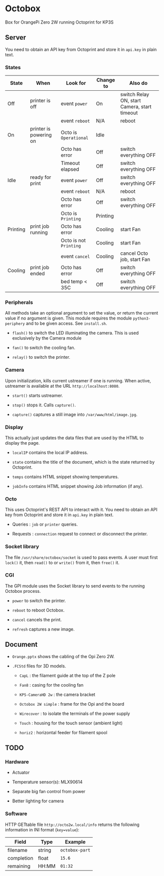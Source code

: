 # Octobox

Box for OrangePi Zero 2W running Octoprint for KP3S

## Server

You need to obtain an API key from Octoprint and store it in `api.key` in plain text.

### States

| State    | When                   | Look for               | Change to | Also do                                      |
|----------|------------------------|------------------------|-----------|----------------------------------------------|
| Off      | printer is off         | event `power`          | On        | switch Relay ON, start Camera, start timeout |
|          |                        | event `reboot`         | N/A       | reboot                                       |
| On       | printer is powering on | Octo is `Operational`  | Idle      |                                              |
|          |                        | Octo has error         | Off       | switch everything OFF                        |
|          |                        | Timeout elapsed        | Off       | switch everything OFF                        |
| Idle     | ready for print        | event `power`          | Off       | switch everything OFF                        |
|          |                        | event `reboot`         | N/A       | reboot                                       |
|          |                        | Octo has error         | Off       | switch everything OFF                        |
|          |                        | Octo is `Printing`     | Printing  |                                              |
| Printing | print job running      | Octo has error         | Cooling   | start Fan                                    |
|          |                        | Octo is not `Printing` | Cooling   | start Fan                                    |
|          |                        | event `cancel`         | Cooling   | cancel Octo job, start Fan                   |
| Cooling  | print job ended        | Octo has error         | Off       | switch everything OFF                        |
|          |                        | bed temp < 35C         | Off       | switch everything OFF                        |

### Peripherals

All methods take an optional argument to set the value,
or return the current value if no argument is given.
This module requires the module `python3-periphery`
and to be given access. See `install.sh`.

- `flash()` to switch the LED illuminating the camera.
This is used exclusively by the Camera module

- `fan()` to switch the cooling fan.

- `relay()` to switch the printer.

### Camera

Upon initialization, kills current ustreamer if one is running.
When active, ustreamer is available at the URL
`http://localhost:8080`.

- `start()` starts ustreamer.

- `stop()` stops it. Calls `capture()`.

- `capture()` captures a still image into `/var/www/html/image.jpg`.

### Display

This actually just updates the data files that are used by the HTML to display the page.

- `localIP` contains the local IP address.

- `state` contains the title of the document, which is the state returned by Octoprint.

- `temps` contains HTML snippet showing temperatures.

- `jobInfo` contains HTML snippet showing Job information (if any).

### Octo

This uses Octoprint's REST API to interact with it.
You need to obtain an API key from Octoprint and store it in `api.key` in plain text.

- Queries : `job` or `printer` queries.

- Requests : `connection` request to connect or disconnect the printer.

### Socket library

The file `/usr/share/octobox/socket` is used to pass events.
A user must first `lock()` it, then `read()` to or `write()` from it, 
then `free()` it.

### CGI

The GPI module uses the Socket library to send events to the running Octobox process.

- `power` to switch the printer.

- `reboot` to reboot Octobox.

- `cancel` cancels the print.

- `refresh` captures a new image.

## Document

- `Orange.pptx` shows the cabling of the Opi Zero 2W.

- `.FCStd` files for 3D models.

    - `CapL` : the filament guide at the top of the Z pole
    
    - `Fan8` : casing for the cooling fan
    
    - `KPS-CameraHD 2w` : the camera bracket
    
    - `Octobox 2W simple` : frame for the Opi and the board
    
    - `Wirecover` : to isolate the terminals of the power supply
    
    - `Touch` : housing for the touch sensor (ambient light)

    - `horiz2` : horizontal feeder for filament spool

## TODO

### Hardware

- Actuator

- Temperature sensor(s): MLX90614

- Separate big fan control from power

- Better lighting for camera

### Software

HTTP GETtable file `http://octo2w.local/info` returns the following information
in INI format (`key=value`):

| Field       | Type   | Example        |
|-------------|--------|----------------|
| filename    | string | `octobox-part` |
| completion  | float  | `15.6`         |
| remaining   | HH:MM  | `01:32`        |
